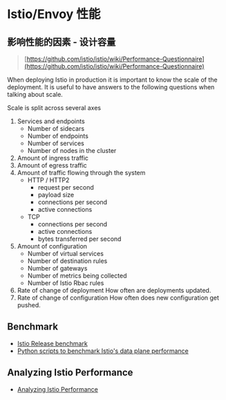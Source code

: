 # Istio/Envoy 性能




## 影响性能的因素 - 设计容量

> [https://github.com/istio/istio/wiki/Performance-Questionnaire](https://github.com/istio/istio/wiki/Performance-Questionnaire)



When deploying Istio in production it is important to know the scale of the deployment. It is useful to have answers to the following questions when talking about scale.

Scale is split across several axes

1. Services and endpoints
    - Number of sidecars
    - Number of endpoints
    - Number of services
    - Number of nodes in the cluster
2. Amount of ingress traffic
3. Amount of egress traffic
4. Amount of traffic flowing through the system
    - HTTP / HTTP2
        - request per second
        - payload size
        - connections per second
        - active connections
    - TCP
        - connections per second
        - active connections
        - bytes transferred per second
5. Amount of configuration
    - Number of virtual services
    - Number of destination rules
    - Number of gateways
    - Number of metrics being collected
    - Number of Istio Rbac rules
6. Rate of change of deployment How often are deployments updated.
7. Rate of change of configuration How often does new configuration get pushed.


## Benchmark

- [Istio Release benchmark](https://istio.io/latest/docs/ops/deployment/performance-and-scalability/)
- [ Python scripts to benchmark Istio's data plane performance](https://github.com/istio/tools/tree/master/perf/benchmark)


## Analyzing Istio Performance

 - [Analyzing Istio Performance](https://github.com/istio/istio/wiki/Analyzing-Istio-Performance)



